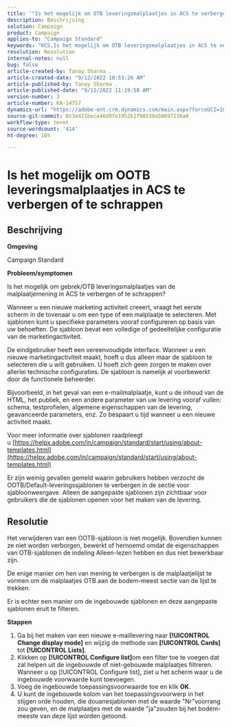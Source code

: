 ```yaml
---
title: '"Is het mogelijk om OTB leveringsmalplaatjes in ACS te verbergen of te schrappen?'
description: Beschrijving
solution: Campaign
product: Campaign
applies-to: "Campaign Standard"
keywords: "KCS,Is het mogelijk om OTB leveringsmalplaatjes in ACS te verbergen of te schrappen"
resolution: Resolution
internal-notes: null
bug: false
article-created-by: Tanay Sharma .
article-created-date: "9/12/2022 10:53:26 AM"
article-published-by: Tanay Sharma .
article-published-date: "9/12/2022 11:19:58 AM"
version-number: 3
article-number: KA-14757
dynamics-url: "https://adobe-ent.crm.dynamics.com/main.aspx?forceUCI=1&pagetype=entityrecord&etn=knowledgearticle&id=2a24841c-8932-ed11-9db1-002248086735"
source-git-commit: 0c3e421beca46d9fe1952b1f98538a50697216a0
workflow-type: tm+mt
source-wordcount: '414'
ht-degree: 16%

---
```


# Is het mogelijk om OOTB leveringsmalplaatjes in ACS te verbergen of te schrappen

## Beschrijving


<b>Omgeving</b>

Campaign Standard



<b>Probleem/symptomen</b>

Is het mogelijk om gebrek/OTB leveringsmalplaatjes van de malplaatjemening in ACS te verbergen of te schrappen?



Wanneer u een nieuwe marketing activiteit creeert, vraagt het eerste scherm in de tovenaar u om een type of een malplaatje te selecteren. Met sjablonen kunt u specifieke parameters vooraf configureren op basis van uw behoeften. De sjabloon bevat een volledige of gedeeltelijke configuratie van de marketingactiviteit.

De eindgebruiker heeft een vereenvoudigde interface. Wanneer u een nieuwe marketingactiviteit maakt, hoeft u dus alleen maar de sjabloon te selecteren die u wilt gebruiken. U hoeft zich geen zorgen te maken over allerlei technische configuraties. De sjabloon is namelijk al voorbewerkt door de functionele beheerder.

Bijvoorbeeld, in het geval van een e-mailmalplaatje, kunt u de inhoud van de HTML, het publiek, en een andere parameter van uw levering vooraf vullen: schema, testprofielen, algemene eigenschappen van de levering, geavanceerde parameters, enz. Zo bespaart u tijd wanneer u een nieuwe activiteit maakt.

Voor meer informatie over sjablonen raadpleegt u [https://helpx.adobe.com/in/campaign/standard/start/using/about-templates.html](https://helpx.adobe.com/in/campaign/standard/start/using/about-templates.html)

Er zijn weinig gevallen gemeld waarin gebruikers hebben verzocht de OOTB/Default-leveringssjablonen te verbergen in de sectie voor sjabloonweergave. Alleen de aangepaste sjablonen zijn zichtbaar voor gebruikers die de sjablonen openen voor het maken van de levering.






## Resolutie


Het verwijderen van een OOTB-sjabloon is niet mogelijk. Bovendien kunnen ze niet worden verborgen, bewerkt of hernoemd omdat de eigenschappen van OTB-sjablonen de indeling Alleen-lezen hebben en dus niet bewerkbaar zijn.

De enige manier om hen van mening te verbergen is de malplaatjelijst te vormen om de malplaatjes OTB aan de bodem-meest sectie van de lijst te trekken.

Er is echter een manier om de ingebouwde sjablonen en deze aangepaste sjablonen eruit te filteren.

<b>Stappen</b>

1. Ga bij het maken van een nieuwe e-maillevering naar <b>[!UICONTROL Change display mode]</b> en wijzig de methode van <b>[!UICONTROL Cards]</b> tot <b>[!UICONTROL Lists]</b>.
2. Klikken op <b>[!UICONTROL Configure list]</b>om een filter toe te voegen dat zal helpen uit de ingebouwde of niet-gebouwde malplaatjes filtreren. Wanneer u op [!UICONTROL Configure list], ziet u het scherm waar u de ingebouwde voorwaarde kunt toevoegen.
3. Voeg de ingebouwde toepassingsvoorwaarde toe en klik <b>OK</b>.
4. U kunt de ingebouwde kolom van het toepassingsvoorwerp in het stijgen orde houden, die douanesjablonen met de waarde &quot;Nr&quot;voorrang zou geven, en de malplaatjes met de waarde &quot;ja&quot;zouden bij het bodem-meeste van deze lijst worden getoond.

